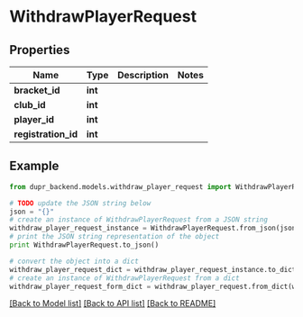 # WithdrawPlayerRequest


## Properties
Name | Type | Description | Notes
------------ | ------------- | ------------- | -------------
**bracket_id** | **int** |  | 
**club_id** | **int** |  | 
**player_id** | **int** |  | 
**registration_id** | **int** |  | 

## Example

```python
from dupr_backend.models.withdraw_player_request import WithdrawPlayerRequest

# TODO update the JSON string below
json = "{}"
# create an instance of WithdrawPlayerRequest from a JSON string
withdraw_player_request_instance = WithdrawPlayerRequest.from_json(json)
# print the JSON string representation of the object
print WithdrawPlayerRequest.to_json()

# convert the object into a dict
withdraw_player_request_dict = withdraw_player_request_instance.to_dict()
# create an instance of WithdrawPlayerRequest from a dict
withdraw_player_request_form_dict = withdraw_player_request.from_dict(withdraw_player_request_dict)
```
[[Back to Model list]](../README.md#documentation-for-models) [[Back to API list]](../README.md#documentation-for-api-endpoints) [[Back to README]](../README.md)


